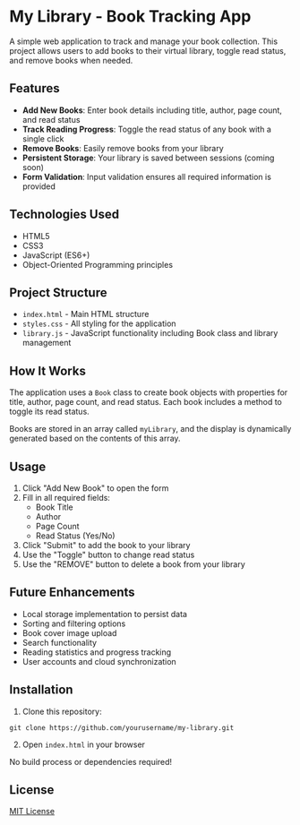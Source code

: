 # My Library - Book Tracking App

A simple web application to track and manage your book collection. This project allows users to add books to their virtual library, toggle read status, and remove books when needed.

## Features

- **Add New Books**: Enter book details including title, author, page count, and read status
- **Track Reading Progress**: Toggle the read status of any book with a single click
- **Remove Books**: Easily remove books from your library
- **Persistent Storage**: Your library is saved between sessions (coming soon)
- **Form Validation**: Input validation ensures all required information is provided

## Technologies Used

- HTML5
- CSS3
- JavaScript (ES6+)
- Object-Oriented Programming principles

## Project Structure

- `index.html` - Main HTML structure
- `styles.css` - All styling for the application
- `library.js` - JavaScript functionality including Book class and library management

## How It Works

The application uses a `Book` class to create book objects with properties for title, author, page count, and read status. Each book includes a method to toggle its read status.

Books are stored in an array called `myLibrary`, and the display is dynamically generated based on the contents of this array.

## Usage

1. Click "Add New Book" to open the form
2. Fill in all required fields:
   - Book Title
   - Author
   - Page Count
   - Read Status (Yes/No)
3. Click "Submit" to add the book to your library
4. Use the "Toggle" button to change read status
5. Use the "REMOVE" button to delete a book from your library

## Future Enhancements

- Local storage implementation to persist data
- Sorting and filtering options
- Book cover image upload
- Search functionality
- Reading statistics and progress tracking
- User accounts and cloud synchronization

## Installation

1. Clone this repository:
```
git clone https://github.com/yourusername/my-library.git
```

2. Open `index.html` in your browser

No build process or dependencies required!

## License

[MIT License](LICENSE.md)
